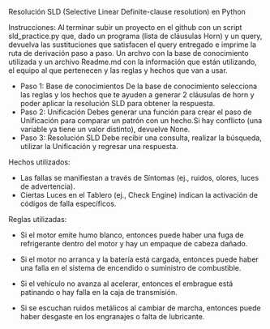 Resolución SLD (Selective Linear Definite-clause resolution) en Python

Instrucciones:
Al terminar subir un proyecto en el github con  un script sld_practice.py que, dado un programa (lista de cláusulas Horn) y un query, devuelva las sustituciones que satisfacen el query  entregado e imprime la ruta de derivación paso a paso. Un archvo con la base de conocimiento  utilizada y un archivo Readme.md con la información que están utilizando, el equipo al que pertenecen y las reglas y hechos que van a usar.

- Paso 1: Base de conocimientos
De la base de conocimiento selecciona las reglas y los hechos que te ayuden a generar  2 cláusulas de horn y poder aplicar la resolución SLD para obtener la respuesta.
- Paso 2: Unificación
Debes generar una función para crear el paso de Unificación para comparar un patrón con un hecho.Si hay conflicto (una variable ya tiene un valor distinto), devuelve None.
- Paso 3: Resolución SLD 
Debe recibir una consulta, realizar la búsqueda, utilizar la Unificación y regresar una respuesta.

Hechos utilizados:
- Las fallas se manifiestan a través de Síntomas (ej., ruidos, olores, luces de advertencia).
- Ciertas Luces en el Tablero (ej., Check Engine) indican la activación de códigos de falla específicos.

Reglas utilizadas:
- Si el motor emite humo blanco, entonces puede haber una fuga de refrigerante dentro del motor y hay un empaque de cabeza dañado.
- Si el motor no arranca y la batería está cargada, entonces puede haber una falla en el sistema de encendido o suministro de combustible.

- Si el vehículo no avanza al acelerar, entonces el embrague está patinando o hay falla en la caja de transmisión. 
- Si se escuchan ruidos metálicos al cambiar de marcha, entonces puede haber desgaste en los engranajes o falta de lubricante.
